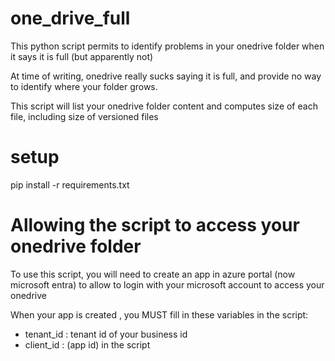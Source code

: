 # one_drive_full
This python script permits to identify problems in your onedrive folder when it says it is full (but apparently not)

At time of writing, onedrive really sucks saying it is full, and provide no way to identify where your folder grows.

This script will list your onedrive folder content and computes size of each file, including size of versioned files 

# setup
pip install -r requirements.txt


# Allowing the script to access your onedrive folder 
To use this script, you will need to create an app in azure portal (now microsoft entra) to allow to login with your microsoft account 
to access your onedrive 

When your app is created , you MUST fill in these variables in the script:
* tenant_id : tenant id of your business id
* client_id : (app id) in the script 
